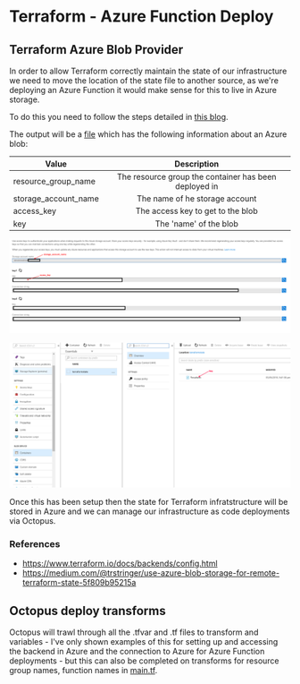 # Terraform - Azure Function Deploy


## Terraform Azure Blob Provider
In order to allow Terraform correctly maintain the state of our infrastructure we need to move the location of the state file to another source, as we're deploying an Azure Function it would make sense for this to live in Azure storage.

To do this you need to follow the steps detailed in [this blog](https://medium.com/@trstringer/use-azure-blob-storage-for-remote-terraform-state-5f809b95215a).

The output will be a [file](https://github.com/MangoPieface/TerraformFunctionDeploy/blob/master/backend.tf) which has the following information about an Azure blob:

| Value                 | Description   |
| -------------         |:-------------:|
| resource_group_name   | The resource group the container has been deployed in  |
| storage_account_name  | The name of he storage account  
| access_key            | The access key to get to the blob |
| key                   | The 'name' of the blob |

![](https://raw.githubusercontent.com/MangoPieface/TerraformFunctionDeploy/master/Readme%20Images/AzureStorage.png)

![](https://raw.githubusercontent.com/MangoPieface/TerraformFunctionDeploy/master/Readme%20Images/AzureBlobStorage.png)

Once this has been setup then the state for Terraform infratstructure will be stored in Azure and we can manage our infrastructure as code deployments via Octopus.

### References
* https://www.terraform.io/docs/backends/config.html
* https://medium.com/@trstringer/use-azure-blob-storage-for-remote-terraform-state-5f809b95215a

## Octopus deploy transforms

Octopus will trawl through all the .tfvar and .tf files to transform and variables - I've only shown examples of this for setting up and accessing the backend in Azure and the connection to Azure for Azure Function deployments - but this can also be completed on transforms for resource group names, function names in [main.tf](https://github.com/MangoPieface/TerraformFunctionDeploy/blob/master/main.tf).

